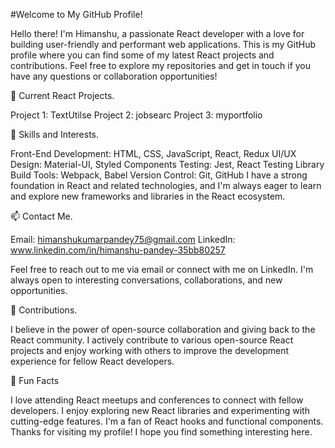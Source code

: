 
#Welcome to My GitHub Profile!


Hello there! I'm Himanshu, a passionate React developer with a love for building user-friendly and performant web applications. This is my GitHub profile where you can find some of my latest React projects and contributions. Feel free to explore my repositories and get in touch if you have any questions or collaboration opportunities!

🔭 Current React Projects.

Project 1: TextUtilse
Project 2: jobsearc
Project 3: myportfolio




🌱 Skills and Interests.


Front-End Development: HTML, CSS, JavaScript, React, Redux
UI/UX Design: Material-UI, Styled Components
Testing: Jest, React Testing Library
Build Tools: Webpack, Babel
Version Control: Git, GitHub
I have a strong foundation in React and related technologies, and I'm always eager to learn and explore new frameworks and libraries in the React ecosystem.

📫 Contact Me.


Email: himanshukumarpandey75@gmail.com
LinkedIn: www.linkedin.com/in/himanshu-pandey-35bb80257

Feel free to reach out to me via email or connect with me on LinkedIn. I'm always open to interesting conversations, collaborations, and new opportunities.

🤝 Contributions.


I believe in the power of open-source collaboration and giving back to the React community. I actively contribute to various open-source React projects and enjoy working with others to improve the development experience for fellow React developers.


🌟 Fun Facts


I love attending React meetups and conferences to connect with fellow developers.
I enjoy exploring new React libraries and experimenting with cutting-edge features.
I'm a fan of React hooks and functional components.
Thanks for visiting my profile! I hope you find something interesting here.
